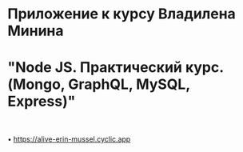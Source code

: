 # Приложение к курсу Владилена Минина
# "Node JS. Практический курс. (Mongo, GraphQL, MySQL, Express)"  
<br>  

  • https://alive-erin-mussel.cyclic.app 
